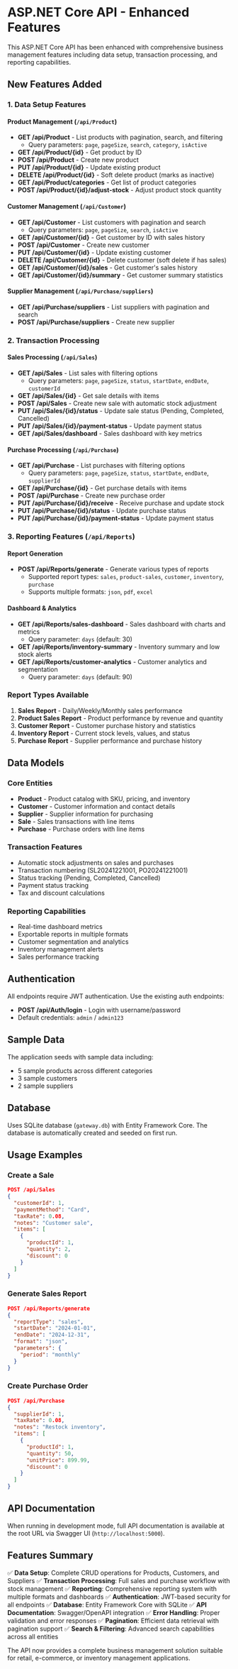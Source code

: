 # ASP.NET Core API - Enhanced Features

This ASP.NET Core API has been enhanced with comprehensive business management features including data setup, transaction processing, and reporting capabilities.

## New Features Added

### 1. Data Setup Features

#### Product Management (`/api/Product`)

-   **GET /api/Product** - List products with pagination, search, and filtering
    -   Query parameters: `page`, `pageSize`, `search`, `category`, `isActive`
-   **GET /api/Product/{id}** - Get product by ID
-   **POST /api/Product** - Create new product
-   **PUT /api/Product/{id}** - Update existing product
-   **DELETE /api/Product/{id}** - Soft delete product (marks as inactive)
-   **GET /api/Product/categories** - Get list of product categories
-   **POST /api/Product/{id}/adjust-stock** - Adjust product stock quantity

#### Customer Management (`/api/Customer`)

-   **GET /api/Customer** - List customers with pagination and search
    -   Query parameters: `page`, `pageSize`, `search`, `isActive`
-   **GET /api/Customer/{id}** - Get customer by ID with sales history
-   **POST /api/Customer** - Create new customer
-   **PUT /api/Customer/{id}** - Update existing customer
-   **DELETE /api/Customer/{id}** - Delete customer (soft delete if has sales)
-   **GET /api/Customer/{id}/sales** - Get customer's sales history
-   **GET /api/Customer/{id}/summary** - Get customer summary statistics

#### Supplier Management (`/api/Purchase/suppliers`)

-   **GET /api/Purchase/suppliers** - List suppliers with pagination and search
-   **POST /api/Purchase/suppliers** - Create new supplier

### 2. Transaction Processing

#### Sales Processing (`/api/Sales`)

-   **GET /api/Sales** - List sales with filtering options
    -   Query parameters: `page`, `pageSize`, `status`, `startDate`, `endDate`, `customerId`
-   **GET /api/Sales/{id}** - Get sale details with items
-   **POST /api/Sales** - Create new sale with automatic stock adjustment
-   **PUT /api/Sales/{id}/status** - Update sale status (Pending, Completed, Cancelled)
-   **PUT /api/Sales/{id}/payment-status** - Update payment status
-   **GET /api/Sales/dashboard** - Sales dashboard with key metrics

#### Purchase Processing (`/api/Purchase`)

-   **GET /api/Purchase** - List purchases with filtering options
    -   Query parameters: `page`, `pageSize`, `status`, `startDate`, `endDate`, `supplierId`
-   **GET /api/Purchase/{id}** - Get purchase details with items
-   **POST /api/Purchase** - Create new purchase order
-   **PUT /api/Purchase/{id}/receive** - Receive purchase and update stock
-   **PUT /api/Purchase/{id}/status** - Update purchase status
-   **PUT /api/Purchase/{id}/payment-status** - Update payment status

### 3. Reporting Features (`/api/Reports`)

#### Report Generation

-   **POST /api/Reports/generate** - Generate various types of reports
    -   Supported report types: `sales`, `product-sales`, `customer`, `inventory`, `purchase`
    -   Supports multiple formats: `json`, `pdf`, `excel`

#### Dashboard & Analytics

-   **GET /api/Reports/sales-dashboard** - Sales dashboard with charts and metrics
    -   Query parameter: `days` (default: 30)
-   **GET /api/Reports/inventory-summary** - Inventory summary and low stock alerts
-   **GET /api/Reports/customer-analytics** - Customer analytics and segmentation
    -   Query parameter: `days` (default: 90)

### Report Types Available

1. **Sales Report** - Daily/Weekly/Monthly sales performance
2. **Product Sales Report** - Product performance by revenue and quantity
3. **Customer Report** - Customer purchase history and statistics
4. **Inventory Report** - Current stock levels, values, and status
5. **Purchase Report** - Supplier performance and purchase history

## Data Models

### Core Entities

-   **Product** - Product catalog with SKU, pricing, and inventory
-   **Customer** - Customer information and contact details
-   **Supplier** - Supplier information for purchasing
-   **Sale** - Sales transactions with line items
-   **Purchase** - Purchase orders with line items

### Transaction Features

-   Automatic stock adjustments on sales and purchases
-   Transaction numbering (SL20241221001, PO20241221001)
-   Status tracking (Pending, Completed, Cancelled)
-   Payment status tracking
-   Tax and discount calculations

### Reporting Capabilities

-   Real-time dashboard metrics
-   Exportable reports in multiple formats
-   Customer segmentation and analytics
-   Inventory management alerts
-   Sales performance tracking

## Authentication

All endpoints require JWT authentication. Use the existing auth endpoints:

-   **POST /api/Auth/login** - Login with username/password
-   Default credentials: `admin` / `admin123`

## Sample Data

The application seeds with sample data including:

-   5 sample products across different categories
-   3 sample customers
-   2 sample suppliers

## Database

Uses SQLite database (`gateway.db`) with Entity Framework Core. The database is automatically created and seeded on first run.

## Usage Examples

### Create a Sale

```json
POST /api/Sales
{
  "customerId": 1,
  "paymentMethod": "Card",
  "taxRate": 0.08,
  "notes": "Customer sale",
  "items": [
    {
      "productId": 1,
      "quantity": 2,
      "discount": 0
    }
  ]
}
```

### Generate Sales Report

```json
POST /api/Reports/generate
{
  "reportType": "sales",
  "startDate": "2024-01-01",
  "endDate": "2024-12-31",
  "format": "json",
  "parameters": {
    "period": "monthly"
  }
}
```

### Create Purchase Order

```json
POST /api/Purchase
{
  "supplierId": 1,
  "taxRate": 0.08,
  "notes": "Restock inventory",
  "items": [
    {
      "productId": 1,
      "quantity": 50,
      "unitPrice": 899.99,
      "discount": 0
    }
  ]
}
```

## API Documentation

When running in development mode, full API documentation is available at the root URL via Swagger UI (`http://localhost:5000`).

## Features Summary

✅ **Data Setup**: Complete CRUD operations for Products, Customers, and Suppliers
✅ **Transaction Processing**: Full sales and purchase workflow with stock management
✅ **Reporting**: Comprehensive reporting system with multiple formats and dashboards
✅ **Authentication**: JWT-based security for all endpoints
✅ **Database**: Entity Framework Core with SQLite
✅ **API Documentation**: Swagger/OpenAPI integration
✅ **Error Handling**: Proper validation and error responses
✅ **Pagination**: Efficient data retrieval with pagination support
✅ **Search & Filtering**: Advanced search capabilities across all entities

The API now provides a complete business management solution suitable for retail, e-commerce, or inventory management applications.
